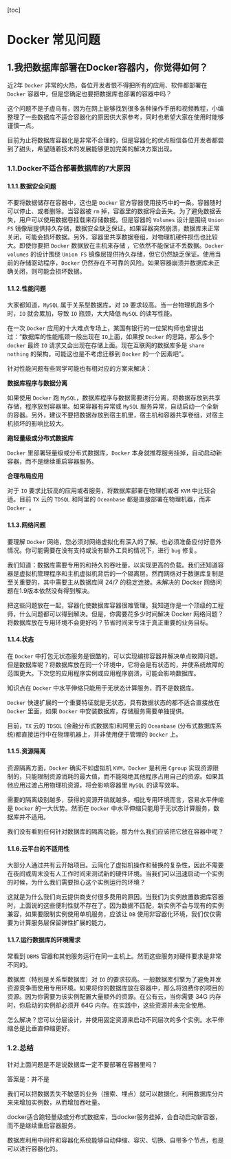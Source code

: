 [toc]



# Docker 常见问题

## 1.我把数据库部署在Docker容器内，你觉得如何？
近2年 `Docker` 非常的火热，各位开发者恨不得把所有的应用、软件都部署在 `Docker` 容器中，但是您确定也要把数据库也部署的容器中吗？

这个问题不是子虚乌有，因为在网上能够找到很多各种操作手册和视频教程，小编整理了一些数据库不适合容器化的原因供大家参考，同时也希望大家在使用时能够谨慎一点。

目前为止将数据库容器化是非常不合理的，但是容器化的优点相信各位开发者都尝到了甜头，希望随着技术的发展能够更加完美的解决方案出现。

### 1.1.Docker不适合部署数据库的7大原因
#### 1.1.1.数据安全问题
不要将数据储存在容器中，这也是 `Docker` 官方容器使用技巧中的一条。容器随时可以停止、或者删除。当容器被 `rm` 掉，容器里的数据将会丢失。为了避免数据丢失，用户可以使用数据卷挂载来存储数据。但是容器的 `Volumes` 设计是围绕 `Union FS` 镜像层提供持久存储，数据安全缺乏保证。如果容器突然崩溃，数据库未正常关闭，可能会损坏数据。另外，容器里共享数据卷组，对物理机硬件损伤也比较大。即使你要把 `Docker` 数据放在主机来存储 ，它依然不能保证不丢数据。`Docker volumes` 的设计围绕 `Union FS` 镜像层提供持久存储，但它仍然缺乏保证。使用当前的存储驱动程序，`Docker` 仍然存在不可靠的风险。如果容器崩溃并数据库未正确关闭，则可能会损坏数据。
#### 1.1.2.性能问题
大家都知道，`MySQL` 属于关系型数据库，对 `IO` 要求较高。当一台物理机跑多个时，`IO` 就会累加，导致 `IO` 瓶颈，大大降低 `MySQL` 的读写性能。

在一次 `Docker` 应用的十大难点专场上，某国有银行的一位架构师也曾提出过：“数据库的性能瓶颈一般出现在 `IO`上面，如果按 `Docker` 的思路，那么多个 `docker` 最终 `IO` 请求又会出现在存储上面。现在互联网的数据库多是 `share nothing` 的架构，可能这也是不考虑迁移到 `Docker` 的一个因素吧”。

针对性能问题有些同学可能也有相对应的方案来解决：

**数据库程序与数据分离**

如果使用 `Docker` 跑 `MySQL`，数据库程序与数据需要进行分离，将数据存放到共享存储，程序放到容器里。如果容器有异常或 `MySQL` 服务异常，自动启动一个全新的容器。另外，建议不要把数据存放到宿主机里，宿主机和容器共享卷组，对宿主机损坏的影响比较大。

**跑轻量级或分布式数据库**

`Docker` 里部署轻量级或分布式数据库，`Docker` 本身就推荐服务挂掉，自动启动新容器，而不是继续重启容器服务。

**合理布局应用**

对于 `IO` 要求比较高的应用或者服务，将数据库部署在物理机或者 `KVM` 中比较合适。目前 `TX` 云的 `TDSQL` 和阿里的 `Oceanbase` 都是直接部署在物理机器，而非 `Docker `。

#### 1.1.3.网络问题
要理解 `Docker` 网络，您必须对网络虚拟化有深入的了解。也必须准备应付好意外情况。你可能需要在没有支持或没有额外工具的情况下，进行 `bug` 修复。

我们知道：数据库需要专用的和持久的吞吐量，以实现更高的负载。我们还知道容器是虚拟机管理程序和主机虚拟机背后的一个隔离层。然而网络对于数据库复制是至关重要的，其中需要主从数据库间 24/7 的稳定连接。未解决的 Docker 网络问题在1.9版本依然没有得到解决。

把这些问题放在一起，容器化使数据库容器很难管理。我知道你是一个顶级的工程师，什么问题都可以得到解决。但是，你需要花多少时间解决 Docker 网络问题？将数据库放在专用环境不会更好吗？节省时间来专注于真正重要的业务目标。

#### 1.1.4.状态
在 `Docker` 中打包无状态服务是很酷的，可以实现编排容器并解决单点故障问题。但是数据库呢？将数据库放在同一个环境中，它将会是有状态的，并使系统故障的范围更大。下次您的应用程序实例或应用程序崩溃，可能会影响数据库。

知识点在 `Docker` 中水平伸缩只能用于无状态计算服务，而不是数据库。

`Docker` 快速扩展的一个重要特征就是无状态，具有数据状态的都不适合直接放在 `Docker` 里面，如果 `Docker` 中安装数据库，存储服务需要单独提供。

目前，`TX` 云的 `TDSQL` (金融分布式数据库)和阿里云的 `Oceanbase` (分布式数据库系统)都直接运行中在物理机器上，并非使用便于管理的 `Docker` 上。

#### 1.1.5.资源隔离
资源隔离方面，`Docker` 确实不如虚拟机 `KVM`，`Docker` 是利用 `Cgroup` 实现资源限制的，只能限制资源消耗的最大值，而不能隔绝其他程序占用自己的资源。如果其他应用过渡占用物理机资源，将会影响容器里 `MySQL` 的读写效率。

需要的隔离级别越多，获得的资源开销就越多。相比专用环境而言，容易水平伸缩是 `Docker` 的一大优势。然而在 `Docker` 中水平伸缩只能用于无状态计算服务，数据库并不适用。

我们没有看到任何针对数据库的隔离功能，那为什么我们应该把它放在容器中呢？

#### 1.1.6.云平台的不适用性
大部分人通过共有云开始项目。云简化了虚拟机操作和替换的复杂性，因此不需要在夜间或周末没有人工作时间来测试新的硬件环境。当我们可以迅速启动一个实例的时候，为什么我们需要担心这个实例运行的环境？

这就是为什么我们向云提供商支付很多费用的原因。当我们为实例放置数据库容器时，上面说的这些便利性就不存在了。因为数据不匹配，新实例不会与现有的实例兼容，如果要限制实例使用单机服务，应该让 `DB` 使用非容器化环境，我们仅仅需要为计算服务层保留弹性扩展的能力。

#### 1.1.7.运行数据库的环境需求
常看到 `DBMS` 容器和其他服务运行在同一主机上。然而这些服务对硬件要求是非常不同的。

数据库（特别是关系型数据库）对 `IO` 的要求较高。一般数据库引擎为了避免并发资源竞争而使用专用环境。如果将你的数据库放在容器中，那么将浪费你的项目的资源。因为你需要为该实例配置大量额外的资源。在公有云，当你需要 34G 内存时，你启动的实例却必须开 64G 内存。在实践中，这些资源并未完全使用。

怎么解决？您可以分层设计，并使用固定资源来启动不同层次的多个实例。水平伸缩总是比垂直伸缩更好。

### 1.2.总结
针对上面问题是不是说数据库一定不要部署在容器里吗？

答案是：并不是

我们可以把数据丢失不敏感的业务（搜索、埋点）就可以数据化，利用数据库分片来来增加实例数，从而增加吞吐量。

docker适合跑轻量级或分布式数据库，当docker服务挂掉，会自动启动新容器，而不是继续重启容器服务。

数据库利用中间件和容器化系统能够自动伸缩、容灾、切换、自带多个节点，也是可以进行容器化的。
